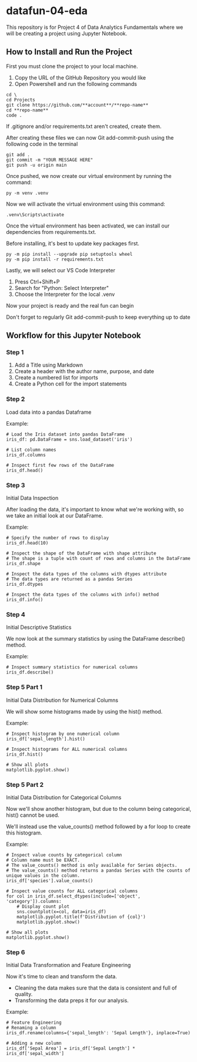 # datafun-04-eda

This repository is for Project 4 of Data Analytics Fundamentals where we will be creating a project using Jupyter Notebook.

## How to Install and Run the Project

First you must clone the project to your local machine.

1. Copy the URL of the GitHub Repository you would like
2. Open Powershell and run the following commands

```shell
cd \
cd Projects
git clone https://github.com/**account**/**repo-name**
cd **repo-name**
code . 
```

If .gitignore and/or requirements.txt aren't created, create them.

After creating these files we can now Git add-commit-push using the following code in the terminal

```shell
git add . 
git commit -m "YOUR MESSAGE HERE"
git push -u origin main
```

Once pushed, we now create our virtual environment by running the command:

```shell
py -m venv .venv
```

Now we will activate the virtual environment using this command:

```shell
.venv\Scripts\activate
```

Once the virtual environment has been activated, we can install our dependencies from requirements.txt.

Before installing, it's best to update key packages first.

```shell
py -m pip install --upgrade pip setuptools wheel
py -m pip install -r requirements.txt
```

Lastly, we will select our VS Code Interpreter

1. Press Ctrl+Shift+P
2. Search for "Python: Select Interpreter"
3. Choose the Interpreter for the local .venv 

Now your project is ready and the real fun can begin

Don't forget to regularly Git add-commit-push to keep everything up to date

## Workflow for this Jupyter Notebook

### Step 1

1. Add a Title using Markdown
2. Create a header with the author name, purpose, and date
3. Create a numbered list for imports 
4. Create a Python cell for the import statements

### Step 2

Load data into a pandas Dataframe

Example:

```shell
# Load the Iris dataset into pandas DataFrame
iris_df: pd.DataFrame = sns.load_dataset('iris')

# List column names
iris_df.columns

# Inspect first few rows of the DataFrame
iris_df.head()
```

### Step 3

Initial Data Inspection

After loading the data, it's important to know what we're working with, so we take an initial look at our DataFrame.

Example:

```shell
# Specify the number of rows to display
iris_df.head(10)

# Inspect the shape of the DataFrame with shape attribute
# The shape is a tuple with count of rows and columns in the DataFrame
iris_df.shape

# Inspect the data types of the columns with dtypes attribute
# The data types are returned as a pandas Series
iris_df.dtypes

# Inspect the data types of the columns with info() method
iris_df.info()
```

### Step 4

Initial Descriptive Statistics

We now look at the summary statistics by using the DataFrame describe() method.

Example:

```shell
# Inspect summary statistics for numerical columns
iris_df.describe()
```

### Step 5 Part 1

Initial Data Distribution for Numerical Columns

We will show some histograms made by using the hist() method.

Example:
```shell
# Inspect histogram by one numerical column
iris_df['sepal_length'].hist()

# Inspect histograms for ALL numerical columns
iris_df.hist()

# Show all plots
matplotlib.pyplot.show()
```

### Step 5 Part 2

Initial Data Distribution for Categorical Columns

Now we'll show another histogram, but due to the column being categorical, hist() cannot be used.

We'll instead use the value_counts() method followed by a for loop to create this histogram.

Example:
```shell
# Inspect value counts by categorical column
# Column name must be EXACT.
# The value_counts() method is only available for Series objects.
# The value_counts() method returns a pandas Series with the counts of unique values in the column.
iris_df['species'].value_counts()

# Inspect value counts for ALL categorical columns
for col in iris_df.select_dtypes(include=['object', 'category']).columns:
    # Display count plot
    sns.countplot(x=col, data=iris_df)
    matplotlib.pyplot.title(f'Distribution of {col}')
    matplotlib.pyplot.show()

# Show all plots
matplotlib.pyplot.show()
```

### Step 6

Initial Data Transformation and Feature Engineering

Now it's time to clean and transform the data.

 - Cleaning the data makes sure that the data is consistent and full of quality.
 - Transforming the data preps it for our analysis.

Example:
```shell
# Feature Engineering
# Renaming a column
iris_df.rename(columns={'sepal_length': 'Sepal Length'}, inplace=True)

# Adding a new column
iris_df['Sepal Area'] = iris_df['Sepal Length'] * iris_df['sepal_width']
```

